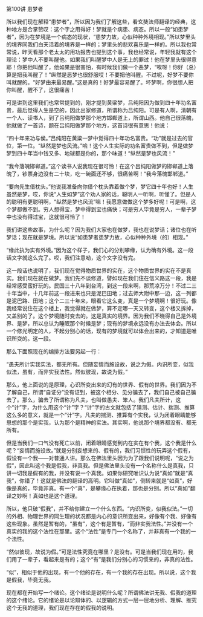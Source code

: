 第100讲 患梦者

所以我们现在解释“患梦者”，所以因为我们了解这些，看玄奘法师翻译的经典，这种地方是合掌赞叹：这个字之用得好！梦就是个病患、病态。所以一般“如患梦者”，因为在梦境是一个病态的现状，“患梦力故，心似种种外境相现。”所以梦里头的境界同我们白天活着的境界是一样的；梦里头的悲欢喜乐是一样的。所以我也常常说，昨天看那个老太太的用功报告也提到这个事，我也经常说，年轻我就有这个理论：梦中人不要叫醒他。如果我们叫醒梦中人是无上的罪过！他在梦里头很得意耶！你把他叫醒了，他如果是很害怕，有时候我们做一个恶梦，“唉呀！你好（总）算是把我叫醒了！”纵然是恶梦也很舒服哎！不要把他叫醒。不过呢，好梦不要你叫就醒的。“好梦由来最易醒。”这是真的！好梦最容易醒了。坏梦啊，你很想人把你叫醒，醒不了，这很痛苦！

可是讲到这里我们也常常提到的，刚才提到黄粱梦，吕纯阳因为做到四十年功名富贵，最后觉得人生是空的，因此出家修道，所谓称为吕纯阳。可是有人啊，清朝有一个人、读书人，到了吕纯阳做梦那个地方邯郸道上，所谓山西。他自己很落魄，他就做了一首诗，题在吕纯阳做梦那个地方，这首诗很有意思！他说：

“四十年来功与侯。”吕纯阳在黄粱一梦中觉得四十年功名富贵。“功”就是过去的官位，第一位。“纵然是梦也风流。”哈！这个人生实际的功名富贵做不到，但是做梦梦到四十年当中钱又多、地球都是你的，那个味道！“纵然是梦也风流！”

“我今落魄邯郸道。”这个读书人说我现在很可怜！在这个吕纯阳做梦的邯郸道上落魄了，钞票身边没有二十块，吃一碗面还不够，很痛苦啊！“我今落魄邯郸道。”

“要向先生借枕头。”他说我准备向你借个枕头靠着做个梦，梦它四十年也好！人生虽然是梦，哎，你说“人生如梦”这个劝人家的话，聪明人一听啊，听懂了。但是人的聪明有更聪明啊，“纵然是梦也风流”嘛！我愿意做做这个梦多好呢！可是啊，这个梦都做不到。穷人想得宝，梦中得到宝也痛快；可是穷人毕竟是穷人，一辈子梦中也没有得过宝，这就很可怜了！

我们讲这些故事，为什么呢？因为我们大家也在做梦，我也在说梦话；诸位也在听梦话；现在就是梦境。所以说“如患梦者患梦力故，心似种种外境（的）相现。”

“缘此执为实有外境。”因为这个样子，我们心的分别攀缘，认为确有外境。这一段话文字就这么完了。哎，我们注意呦，这个文字没有完。

这一段话也说明了，我们现在觉得物质世界的实在，这个物质世界的实在不是真实。我们现在就在做梦。我们先不谈修道，譬如现在我们住在信义路这一段，我是经常感受蛮好玩的。民国三十八年到台湾，到这一段来啊，那荒凉万分！不过二三十年当中，十几年前这一段进来也只是泥巴田地；过去师大附中那一边，这一列都是泥巴路、田地；这个二三十年来，眼看它这么变，真是一个梦境啊！很好玩。像我经常说住在这个楼上，我觉得就在做梦，算不定哪一天又转变，这个楼又拆掉，又盖别的了。这个梦境随时变去的。这是真实的境界。因为我们不晓得自己是外境界、是梦，所以总认为睡眠那个时候是梦；现有的梦境永远没有办法去体会。所以一个修光明定的人，不起分别心的话，现有的梦境就可以体会出来的，才知道是唯识所变的。这一段。

那么下面照现在的编排方法要另起一行：

“愚夫所计实我实法，都无所有。但随妄情而施设故，说之为假。内识所变，似我似法，虽有，而非实我法性。然似彼现，故说为假。”

那么，他上面说的是原理，心识所变出来的幻有的世界、假有的世界。我们因为不了解自己，所谓“自证分”没有证到，被这个相分、见分骗去了，我们自己被自己骗去了。那么，骗去了所谓称为凡夫，也叫做愚夫、笨人。我们凡夫所计，这个“计”字，为什么用这个“计”字？“计”字的古文就包括了猜测、估计、揣测、推算这么多的意义，就是一个“计”字。凡夫的揣测、推算有个实我，认为闭着眼睛能够思想的那个是实我，认为那个是精神的实法。其实啊，他说那个境界都没有、都无所有。

但是当我们一口气没有死亡以前，闭着眼睛感觉到内在实在有个我，这个我是什么呢？“妄情而施设故。”就是分别妄想来的、假有的，我们习惯性的玩弄这个假有，假设有一个我——对普通人讲。那么在佛法里头因为为了跟我们说明呢，“说之为假”，因此叫这个我是假我，非真我。但是佛法里头没有一个名称什么是真我，只讲一切我是假有的我，并没有说一个真我。如果你研究唯识认为说“真如”就是“真我”，你错了！这就是佛法的翻译的高明。它叫做“真如”，倒转来就是“如真”，好像是真的，毕竟非真。有一个“真”，是攀缘心在执着，那也是分别。所以“真如”翻译之妙啊！真如也是这个道理。

所以，他只破“假我”，并不给你建立一个什么东西。“内识所变，似我似法。”一切的外相、物理世界的同生理的状况都是内心的意识所变出来，好像有个我、好像有这些现象。虽然是暂有的，“虽有”，这个有是暂有，“而非实我法性。”并没有一个真实的我的这个法性在那里。这个“法性”是专门一个名称了，并非真有一个我的一个法性。

“然似彼现，故说为假。”可是法性究竟在哪里？是没有。可是当我们现在用的，我们用了一辈子，看起来是有的；这个“有”是我们分别心的习惯来的，非真的法性。

“似”，相似于他的出现，有一个他的存在，有一个我的存在出现。所以说，这个我是假我，毕竟无我。

现在都在开始写一个绪论。这个绪论是说明什么呢？所谓佛法讲无我、假我的道理的这个绪论。它的绪论是以论辩体的、以逻辑的方式一层一层地分析、理解、推究这个无我的道理，我们现在存在的假我的说明。


